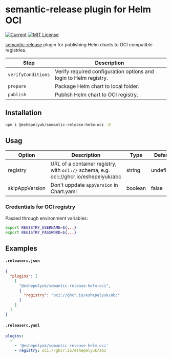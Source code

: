 
# semantic-release plugin for Helm OCI

[![Current](https://img.shields.io/github/v/tag/eshepelyuk/semantic-release-helm-oci?logo=github&sort=semver&style=for-the-badge&label=current)](https://github.com/eshepelyuk/semantic-release-helm-oci/releases/latest)
[![MIT License](https://img.shields.io/github/license/eshepelyuk/semantic-release-helm-oci?logo=mit&style=for-the-badge)](https://opensource.org/licenses/MIT)

[semantic-release](https://github.com/semantic-release/semantic-release) plugin
for publishing Helm charts to OCI compatible registries.

| Step               | Description                                                  |
|--------------------|--------------------------------------------------------------|
| `verifyConditions` | Verify required configuration options and login to Helm registry.    |
| `prepare`          | Package Helm chart to local folder.                          |
| `publish`          | Publish Helm chart to OCI registry.                          |

## Installation

```bash
npm i @eshepelyuk/semantic-release-helm-oci -D
```

## Usag

| Option            | Description                                                       | Type      | Default   |
| ------------------|-------------------------------------------------------------------|-----------|-----------|
| registry          | URL of a container registry, with `oci://` schema, e.g. oci:://ghcr.io/eshepelyuk/abc                                 | string    | undefined |
| skipAppVersion | Don't uppdate `appVersion` in Chart.yaml | boolean | false |

### Credentials for OCI registry

Passed through environment variables:

```bash
export REGISTRY_USERNAME=${...}
export REGISTRY_PASSWORD=${...}
```

## Examples

#### **`.releaserc.json`**
```json
{
  "plugins": [
    [
      "@eshepelyuk/semantic-release-helm-oci",
      {
        "registry": "oci://ghcr.io/eshepelyuk/abc"
      }
    ]
  ]
}
```

#### **`.releaserc.yaml`**

```yaml
plugins:
  -
    - '@eshepelyuk/semantic-release-helm-oci'
    - registry: oci://ghcr.io/eshepelyuk/abc
```
